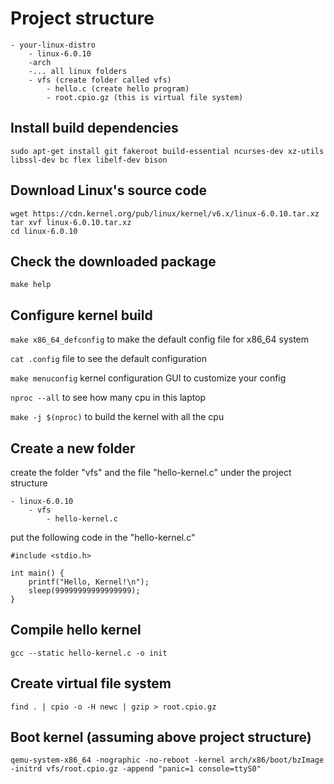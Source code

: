 # Project structure
```
- your-linux-distro
    - linux-6.0.10
    -arch
    -... all linux folders
    - vfs (create folder called vfs)
        - hello.c (create hello program)
        - root.cpio.gz (this is virtual file system)
```

## Install build dependencies
```
sudo apt-get install git fakeroot build-essential ncurses-dev xz-utils libssl-dev bc flex libelf-dev bison
```

## Download Linux's source code
```
wget https://cdn.kernel.org/pub/linux/kernel/v6.x/linux-6.0.10.tar.xz
tar xvf linux-6.0.10.tar.xz
cd linux-6.0.10
```

## Check the downloaded package
```
make help
```

## Configure kernel build

`make x86_64_defconfig` to make the default config file for x86_64 system

`cat .config` file to see the default configuration

`make menuconfig` kernel configuration GUI to customize your config

`nproc --all` to see how many cpu in this laptop

`make -j $(nproc)` to build the kernel with all the cpu

## Create a new folder
create the folder "vfs" and the file "hello-kernel.c" under the project structure 

```
- linux-6.0.10
    - vfs
        - hello-kernel.c
```

put the following code in the "hello-kernel.c"

```
#include <stdio.h>

int main() {
    printf("Hello, Kernel!\n");
    sleep(99999999999999999);
}
```

## Compile hello kernel
```
gcc --static hello-kernel.c -o init
```

## Create virtual file system
```
find . | cpio -o -H newc | gzip > root.cpio.gz
```

## Boot kernel (assuming above project structure)
```
qemu-system-x86_64 -nographic -no-reboot -kernel arch/x86/boot/bzImage -initrd vfs/root.cpio.gz -append "panic=1 console=ttyS0"
```
